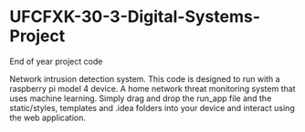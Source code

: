 # UFCFXK-30-3-Digital-Systems-Project
End of year project code

Network intrusion detection system.
This code is designed to run with a raspberry pi model 4 device.
A home network threat monitoring system that uses machine learning. 
Simply drag and drop the run_app file and the static/styles, templates and .idea folders into your device and interact using the web application.
